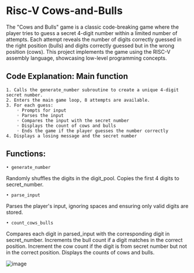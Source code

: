 # Risc-V Cows-and-Bulls

  The "Cows and Bulls" game is a classic code-breaking game where the player tries to guess a secret 4-digit number within a limited number of attempts. Each attempt reveals the number of digits correctly guessed in the right position (bulls) and digits correctly guessed but in the wrong position (cows). This project implements the game using the RISC-V assembly language, showcasing low-level programming concepts.

## Code Explanation: Main function
    1. Calls the generate_number subroutine to create a unique 4-digit secret number.
    2. Enters the main game loop, 8 attempts are available.
    3. For each guess:
        ◦ Prompts for input
        ◦ Parses the input
        ◦ Compares the input with the secret number
        ◦ Displays the count of cows and bulls
        ◦ Ends the game if the player guesses the number correctly
    4. Displays a losing message and the secret number

## Functions:

    • generate_number
Randomly shuffles the digits in the digit_pool.
Copies the first 4 digits to secret_number.

    • parse_input
Parses the player's input, ignoring spaces and ensuring only valid digits are stored.

    • count_cows_bulls
Compares each digit in parsed_input with the corresponding digit in secret_number.
Increments the bull count if a digit matches in the correct position.
Increment the cow count if the digit is from secret number but not in the correct position.
Displays the counts of cows and bulls.

![image](https://github.com/user-attachments/assets/7dabd1f7-13a5-460c-a2ea-6089d4f0d8fd)
